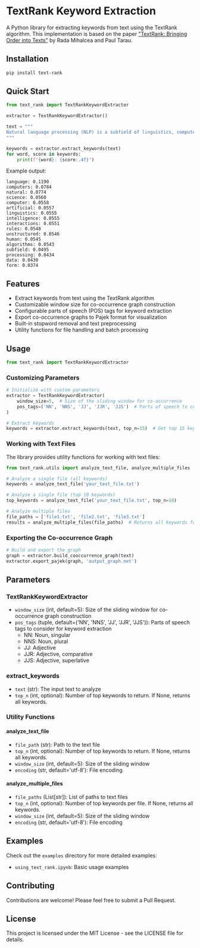 # TextRank Keyword Extraction

A Python library for extracting keywords from text using the TextRank algorithm. This implementation is based on the paper ["TextRank: Bringing Order into Texts"](https://web.eecs.umich.edu/~mihalcea/papers/mihalcea.emnlp04.pdf) by Rada Mihalcea and Paul Tarau.

## Installation

```bash
pip install text-rank
```

## Quick Start

```python
from text_rank import TextRankKeywordExtractor

extractor = TextRankKeywordExtractor()

text = """
Natural language processing (NLP) is a subfield of linguistics, computer science, and artificial intelligence concerned with the interactions between computers and human language. It is used to apply algorithms to identify and extract the natural language rules such that unstructured language data is converted into a form that computers can understand.
"""

keywords = extractor.extract_keywords(text)
for word, score in keywords:
    print(f"{word}: {score:.4f}")
```

Example output:
```
language: 0.1190
computers: 0.0784
natural: 0.0774
science: 0.0560
computer: 0.0558
artificial: 0.0557
linguistics: 0.0555
intelligence: 0.0555
interactions: 0.0551
rules: 0.0548
unstructured: 0.0546
human: 0.0545
algorithms: 0.0543
subfield: 0.0495
processing: 0.0434
data: 0.0430
form: 0.0374
```

## Features

- Extract keywords from text using the TextRank algorithm
- Customizable window size for co-occurrence graph construction
- Configurable parts of speech (POS) tags for keyword extraction
- Export co-occurrence graphs to Pajek format for visualization
- Built-in stopword removal and text preprocessing
- Utility functions for file handling and batch processing

## Usage

```python
from text_rank import TextRankKeywordExtractor
```

### Customizing Parameters

```python
# Initialize with custom parameters
extractor = TextRankKeywordExtractor(
    window_size=5,  # Size of the sliding window for co-occurrence
    pos_tags=('NN', 'NNS', 'JJ', 'JJR', 'JJS')  # Parts of speech to consider based in TreeBank
)

# Extract keywords
keywords = extractor.extract_keywords(text, top_n=15)  # Get top 15 keywords
```

### Working with Text Files

The library provides utility functions for working with text files:

```python
from text_rank.utils import analyze_text_file, analyze_multiple_files

# Analyze a single file (all keywords)
keywords = analyze_text_file('your_text_file.txt')

# Analyze a single file (top 10 keywords)
top_keywords = analyze_text_file('your_text_file.txt', top_n=10)

# Analyze multiple files
file_paths = ['file1.txt', 'file2.txt', 'file3.txt']
results = analyze_multiple_files(file_paths)  # Returns all keywords for each file
```

### Exporting the Co-occurrence Graph

```python
# Build and export the graph
graph = extractor.build_cooccurrence_graph(text)
extractor.export_pajek(graph, 'output_graph.net')
```

## Parameters

### TextRankKeywordExtractor

- `window_size` (int, default=5): Size of the sliding window for co-occurrence graph construction
- `pos_tags` (tuple, default=('NN', 'NNS', 'JJ', 'JJR', 'JJS')): Parts of speech tags to consider for keyword extraction
  - NN: Noun, singular
  - NNS: Noun, plural
  - JJ: Adjective
  - JJR: Adjective, comparative
  - JJS: Adjective, superlative

### extract_keywords

- `text` (str): The input text to analyze
- `top_n` (int, optional): Number of top keywords to return. If None, returns all keywords.

### Utility Functions

#### analyze_text_file
- `file_path` (str): Path to the text file
- `top_n` (int, optional): Number of top keywords to return. If None, returns all keywords.
- `window_size` (int, default=5): Size of the sliding window
- `encoding` (str, default='utf-8'): File encoding

#### analyze_multiple_files
- `file_paths` (List[str]): List of paths to text files
- `top_n` (int, optional): Number of top keywords per file. If None, returns all keywords.
- `window_size` (int, default=5): Size of the sliding window
- `encoding` (str, default='utf-8'): File encoding


## Examples

Check out the `examples` directory for more detailed examples:
- `using_text_rank.ipynb`: Basic usage examples

## Contributing

Contributions are welcome! Please feel free to submit a Pull Request.

## License

This project is licensed under the MIT License - see the LICENSE file for details.
